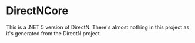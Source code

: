 # DirectNCore
This is a .NET 5 version of DirectN. There's almost nothing in this project as it's generated from the DirectN project.
